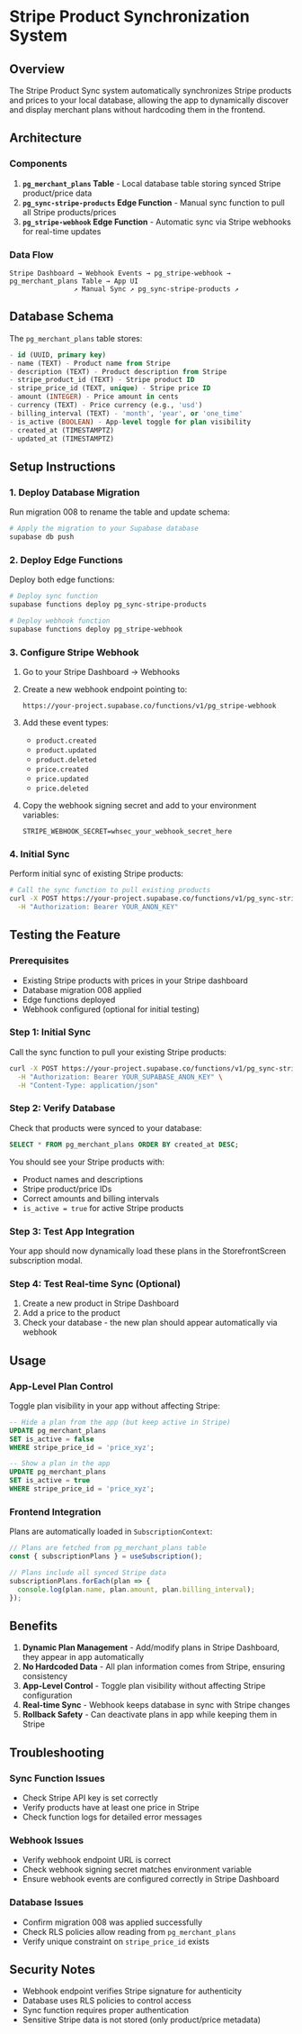 # Stripe Product Synchronization System

## Overview

The Stripe Product Sync system automatically synchronizes Stripe products and prices to your local database, allowing the app to dynamically discover and display merchant plans without hardcoding them in the frontend.

## Architecture

### Components

1. **`pg_merchant_plans` Table** - Local database table storing synced Stripe product/price data
2. **`pg_sync-stripe-products` Edge Function** - Manual sync function to pull all Stripe products/prices
3. **`pg_stripe-webhook` Edge Function** - Automatic sync via Stripe webhooks for real-time updates

### Data Flow

```
Stripe Dashboard → Webhook Events → pg_stripe-webhook → pg_merchant_plans Table → App UI
                ↗ Manual Sync ↗ pg_sync-stripe-products ↗
```

## Database Schema

The `pg_merchant_plans` table stores:

```sql
- id (UUID, primary key)
- name (TEXT) - Product name from Stripe
- description (TEXT) - Product description from Stripe  
- stripe_product_id (TEXT) - Stripe product ID
- stripe_price_id (TEXT, unique) - Stripe price ID
- amount (INTEGER) - Price amount in cents
- currency (TEXT) - Price currency (e.g., 'usd')
- billing_interval (TEXT) - 'month', 'year', or 'one_time'
- is_active (BOOLEAN) - App-level toggle for plan visibility
- created_at (TIMESTAMPTZ)
- updated_at (TIMESTAMPTZ)
```

## Setup Instructions

### 1. Deploy Database Migration

Run migration 008 to rename the table and update schema:

```bash
# Apply the migration to your Supabase database
supabase db push
```

### 2. Deploy Edge Functions

Deploy both edge functions:

```bash
# Deploy sync function
supabase functions deploy pg_sync-stripe-products

# Deploy webhook function  
supabase functions deploy pg_stripe-webhook
```

### 3. Configure Stripe Webhook

1. Go to your Stripe Dashboard → Webhooks
2. Create a new webhook endpoint pointing to:
   ```
   https://your-project.supabase.co/functions/v1/pg_stripe-webhook
   ```
3. Add these event types:
   - `product.created`
   - `product.updated` 
   - `product.deleted`
   - `price.created`
   - `price.updated`
   - `price.deleted`

4. Copy the webhook signing secret and add to your environment variables:
   ```
   STRIPE_WEBHOOK_SECRET=whsec_your_webhook_secret_here
   ```

### 4. Initial Sync

Perform initial sync of existing Stripe products:

```bash
# Call the sync function to pull existing products
curl -X POST https://your-project.supabase.co/functions/v1/pg_sync-stripe-products \
  -H "Authorization: Bearer YOUR_ANON_KEY"
```

## Testing the Feature

### Prerequisites
- Existing Stripe products with prices in your Stripe dashboard
- Database migration 008 applied
- Edge functions deployed
- Webhook configured (optional for initial testing)

### Step 1: Initial Sync
Call the sync function to pull your existing Stripe products:

```bash
curl -X POST https://your-project.supabase.co/functions/v1/pg_sync-stripe-products \
  -H "Authorization: Bearer YOUR_SUPABASE_ANON_KEY" \
  -H "Content-Type: application/json"
```

### Step 2: Verify Database
Check that products were synced to your database:

```sql
SELECT * FROM pg_merchant_plans ORDER BY created_at DESC;
```

You should see your Stripe products with:
- Product names and descriptions
- Stripe product/price IDs
- Correct amounts and billing intervals
- `is_active = true` for active Stripe products

### Step 3: Test App Integration
Your app should now dynamically load these plans in the StorefrontScreen subscription modal.

### Step 4: Test Real-time Sync (Optional)
1. Create a new product in Stripe Dashboard
2. Add a price to the product
3. Check your database - the new plan should appear automatically via webhook

## Usage

### App-Level Plan Control
Toggle plan visibility in your app without affecting Stripe:

```sql
-- Hide a plan from the app (but keep active in Stripe)
UPDATE pg_merchant_plans 
SET is_active = false 
WHERE stripe_price_id = 'price_xyz';

-- Show a plan in the app
UPDATE pg_merchant_plans 
SET is_active = true 
WHERE stripe_price_id = 'price_xyz';
```

### Frontend Integration
Plans are automatically loaded in `SubscriptionContext`:

```typescript
// Plans are fetched from pg_merchant_plans table
const { subscriptionPlans } = useSubscription();

// Plans include all synced Stripe data
subscriptionPlans.forEach(plan => {
  console.log(plan.name, plan.amount, plan.billing_interval);
});
```

## Benefits

1. **Dynamic Plan Management** - Add/modify plans in Stripe Dashboard, they appear in app automatically
2. **No Hardcoded Data** - All plan information comes from Stripe, ensuring consistency
3. **App-Level Control** - Toggle plan visibility without affecting Stripe configuration
4. **Real-time Sync** - Webhook keeps database in sync with Stripe changes
5. **Rollback Safety** - Can deactivate plans in app while keeping them in Stripe

## Troubleshooting

### Sync Function Issues
- Check Stripe API key is set correctly
- Verify products have at least one price in Stripe
- Check function logs for detailed error messages

### Webhook Issues  
- Verify webhook endpoint URL is correct
- Check webhook signing secret matches environment variable
- Ensure webhook events are configured correctly in Stripe Dashboard

### Database Issues
- Confirm migration 008 was applied successfully
- Check RLS policies allow reading from `pg_merchant_plans`
- Verify unique constraint on `stripe_price_id` exists

## Security Notes

- Webhook endpoint verifies Stripe signature for authenticity
- Database uses RLS policies to control access
- Sync function requires proper authentication
- Sensitive Stripe data is not stored (only product/price metadata)
